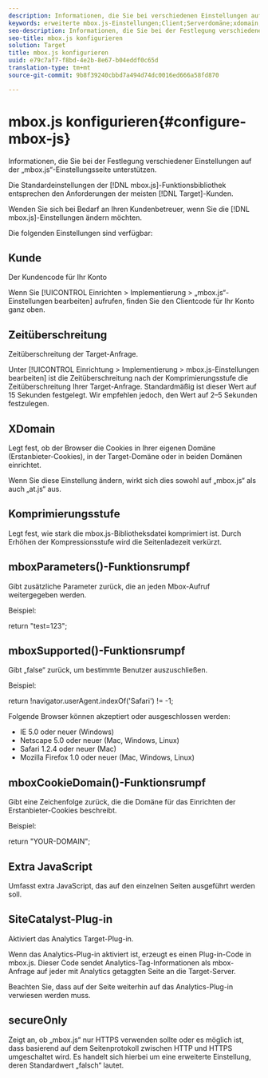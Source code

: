 ```yaml
---
description: Informationen, die Sie bei verschiedenen Einstellungen auf der „mbox.js“-Einstellungsseite unterstützen.
keywords: erweiterte mbox.js-Einstellungen;Client;Serverdomäne;xdomain;Komprimierungsstufe;Unterstützung von Client-Sitzungs-ID;secureOnly;Unterstützung von Client PC-ID;Pass Page;verweisende URL;Traffic-Stufe;Traffic-Dauer;Funktionsrumpf mboxParameters();Funktionsrumpf mboxSupported();Funktionsrumpf mboxCookieDomain();Extra-JavaScript;SiteCatalyst-Plug-in;mbox.js als selbstextrahierendes JavaScript erhalten;flackern;Körper ausblenden;Körper ausblenden
seo-description: Informationen, die Sie bei der Festlegung verschiedener Einstellungen auf der „mbox.js“-Einstellungsseite unterstützen.
seo-title: mbox.js konfigurieren
solution: Target
title: mbox.js konfigurieren
uuid: e79c7af7-f8bd-4e2b-8e67-b04eddf0c65d
translation-type: tm+mt
source-git-commit: 9b8f39240cbbd7a494d74dc0016ed666a58fd870

---
```



# mbox.js konfigurieren{#configure-mbox-js}

Informationen, die Sie bei der Festlegung verschiedener Einstellungen auf der „mbox.js“-Einstellungsseite unterstützen.

Die Standardeinstellungen der [!DNL mbox.js]-Funktionsbibliothek entsprechen den Anforderungen der meisten [!DNL Target]-Kunden.

Wenden Sie sich bei Bedarf an Ihren Kundenbetreuer, wenn Sie die [!DNL mbox.js]-Einstellungen ändern möchten.

Die folgenden Einstellungen sind verfügbar:

## Kunde

Der Kundencode für Ihr Konto

Wenn Sie [!UICONTROL Einrichten &gt; Implementierung &gt; „mbox.js“-Einstellungen bearbeiten] aufrufen, finden Sie den Clientcode für Ihr Konto ganz oben.

## Zeitüberschreitung

Zeitüberschreitung der Target-Anfrage.

Unter [!UICONTROL Einrichtung &gt; Implementierung &gt; mbox.js-Einstellungen bearbeiten] ist die Zeitüberschreitung nach der Komprimierungsstufe die Zeitüberschreitung Ihrer Target-Anfrage. Standardmäßig ist dieser Wert auf 15 Sekunden festgelegt. Wir empfehlen jedoch, den Wert auf 2–5 Sekunden festzulegen.

## XDomain

Legt fest, ob der Browser die Cookies in Ihrer eigenen Domäne (Erstanbieter-Cookies), in der Target-Domäne oder in beiden Domänen einrichtet.

Wenn Sie diese Einstellung ändern, wirkt sich dies sowohl auf „mbox.js“ als auch „at.js“ aus.

## Komprimierungsstufe

Legt fest, wie stark die mbox.js-Bibliotheksdatei komprimiert ist. Durch Erhöhen der Kompressionsstufe wird die Seitenladezeit verkürzt.

## mboxParameters()-Funktionsrumpf

Gibt zusätzliche Parameter zurück, die an jeden Mbox-Aufruf weitergegeben werden.

Beispiel:

return &quot;test=123&quot;;

## mboxSupported()-Funktionsrumpf

Gibt „false“ zurück, um bestimmte Benutzer auszuschließen.

Beispiel:

return !navigator.userAgent.indexOf(&#39;Safari&#39;) != -1;

Folgende Browser können akzeptiert oder ausgeschlossen werden:

* IE 5.0 oder neuer (Windows)
* Netscape 5.0 oder neuer (Mac, Windows, Linux)
* Safari 1.2.4 oder neuer (Mac)
* Mozilla Firefox 1.0 oder neuer (Mac, Windows, Linux)

## mboxCookieDomain()-Funktionsrumpf

Gibt eine Zeichenfolge zurück, die die Domäne für das Einrichten der Erstanbieter-Cookies beschreibt.

Beispiel:

return &quot;YOUR-DOMAIN&quot;;

## Extra JavaScript

Umfasst extra JavaScript, das auf den einzelnen Seiten ausgeführt werden soll.

## SiteCatalyst-Plug-in

Aktiviert das Analytics Target-Plug-in.

Wenn das Analytics-Plug-in aktiviert ist, erzeugt es einen Plug-in-Code in mbox.js. Dieser Code sendet Analytics-Tag-Informationen als mbox-Anfrage auf jeder mit Analytics getaggten Seite an die Target-Server.

Beachten Sie, dass auf der Seite weiterhin auf das Analytics-Plug-in verwiesen werden muss.

## secureOnly

Zeigt an, ob „mbox.js“ nur HTTPS verwenden sollte oder es möglich ist, dass basierend auf dem Seitenprotokoll zwischen HTTP und HTTPS umgeschaltet wird. Es handelt sich hierbei um eine erweiterte Einstellung, deren Standardwert „falsch“ lautet.